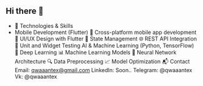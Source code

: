 ## Hi there 👋
- 🔧 Technologies & Skills
- Mobile Development (Flutter)
📱 Cross-platform mobile app development
🎨 UI/UX Design with Flutter
🔌 State Management
🌐 REST API Integration
🧪 Unit and Widget Testing
AI & Machine Learning (Python, TensorFlow)
🤖 Deep Learning
📊 Machine Learning Models
🧠 Neural Network Architecture
🔍 Data Preprocessing
📈 Model Optimization
📬 Contact
Email: qwaaantex@gmail.com
LinkedIn: Soon..
Telegram: @qwaaantex
Vk: @qwaaantex
